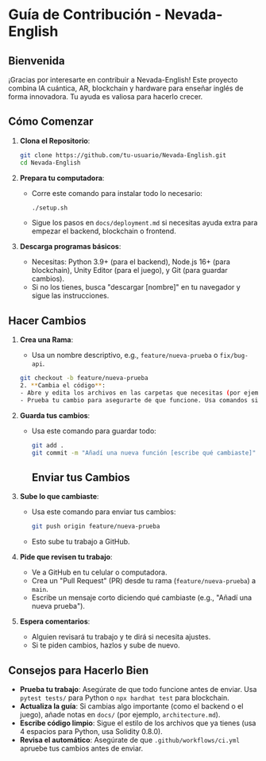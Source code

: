 # Guía de Contribución - Nevada-English

## Bienvenida
¡Gracias por interesarte en contribuir a Nevada-English! Este proyecto combina IA cuántica, AR, blockchain y hardware para enseñar inglés de forma innovadora. Tu ayuda es valiosa para hacerlo crecer.
## Cómo Comenzar
1. **Clona el Repositorio**:
   ```bash
   git clone https://github.com/tu-usuario/Nevada-English.git
   cd Nevada-English
2. **Prepara tu computadora**:
   - Corre este comando para instalar todo lo necesario:
     ```bash
     ./setup.sh
     ```
   - Sigue los pasos en `docs/deployment.md` si necesitas ayuda extra para empezar el backend, blockchain o frontend.

3. **Descarga programas básicos**:
   - Necesitas: Python 3.9+ (para el backend), Node.js 16+ (para blockchain), Unity Editor (para el juego), y Git (para guardar cambios).
   - Si no los tienes, busca "descargar [nombre]" en tu navegador y sigue las instrucciones.
## Hacer Cambios
1. **Crea una Rama**:
   - Usa un nombre descriptivo, e.g., `feature/nueva-prueba` o `fix/bug-api`.
   ```bash
   git checkout -b feature/nueva-prueba
   2. **Cambia el código**:
   - Abre y edita los archivos en las carpetas que necesitas (por ejemplo, `backend/` para Python, `blockchain/` para contratos, `frontend/` para el juego, `hardware/` para sensores, o `tests/` para pruebas).
   - Prueba tu cambio para asegurarte de que funcione. Usa comandos simples como `pytest tests/` para probar Python, o `npx hardhat test` para blockchain.

3. **Guarda tus cambios**:
   - Usa este comando para guardar todo:
     ```bash
     git add .
     git commit -m "Añadí una nueva función [escribe qué cambiaste]"
     ```
     ## Enviar tus Cambios
1. **Sube lo que cambiaste**:
   - Usa este comando para enviar tus cambios:
     ```bash
     git push origin feature/nueva-prueba
     ```
   - Esto sube tu trabajo a GitHub.

2. **Pide que revisen tu trabajo**:
   - Ve a GitHub en tu celular o computadora.
   - Crea un "Pull Request" (PR) desde tu rama (`feature/nueva-prueba`) a `main`.
   - Escribe un mensaje corto diciendo qué cambiaste (e.g., "Añadí una nueva prueba").

3. **Espera comentarios**:
   - Alguien revisará tu trabajo y te dirá si necesita ajustes.
   - Si te piden cambios, hazlos y sube de nuevo.
## Consejos para Hacerlo Bien
- **Prueba tu trabajo**: Asegúrate de que todo funcione antes de enviar. Usa `pytest tests/` para Python o `npx hardhat test` para blockchain.
- **Actualiza la guía**: Si cambias algo importante (como el backend o el juego), añade notas en `docs/` (por ejemplo, `architecture.md`).
- **Escribe código limpio**: Sigue el estilo de los archivos que ya tienes (usa 4 espacios para Python, usa Solidity 0.8.0).
- **Revisa el automático**: Asegúrate de que `.github/workflows/ci.yml` apruebe tus cambios antes de enviar.
